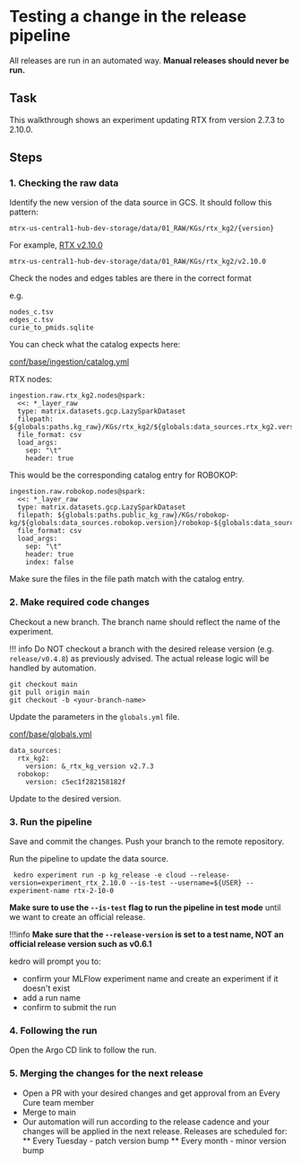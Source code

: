 # Testing a change in the release pipeline

All releases are run in an automated way. **Manual releases should never be run.**

## Task

This walkthrough shows an experiment updating RTX from version 2.7.3 to 2.10.0.

## Steps

### 1. Checking the raw data

Identify the new version of the data source in GCS. 
It should follow this pattern:

```
mtrx-us-central1-hub-dev-storage/data/01_RAW/KGs/rtx_kg2/{version}
```

For example, [RTX v2.10.0](https://console.cloud.google.com/storage/browser/mtrx-us-central1-hub-dev-storage/data/01_RAW/KGs/rtx_kg2/v2.10.0)

```
mtrx-us-central1-hub-dev-storage/data/01_RAW/KGs/rtx_kg2/v2.10.0
```


Check the nodes and edges tables are there in the correct format

e.g.

```
nodes_c.tsv
edges_c.tsv
curie_to_pmids.sqlite
```

You can check what the catalog expects here:

[conf/base/ingestion/catalog.yml](https://github.com/everycure-org/matrix/blob/main/pipelines/matrix/conf/base/ingestion/catalog.yml)

RTX nodes:
```
ingestion.raw.rtx_kg2.nodes@spark:
  <<: *_layer_raw
  type: matrix.datasets.gcp.LazySparkDataset
  filepath: ${globals:paths.kg_raw}/KGs/rtx_kg2/${globals:data_sources.rtx_kg2.version}/nodes_c.tsv
  file_format: csv
  load_args:
    sep: "\t"
    header: true
```

This would be the corresponding catalog entry for ROBOKOP:
```
ingestion.raw.robokop.nodes@spark:
  <<: *_layer_raw
  type: matrix.datasets.gcp.LazySparkDataset
  filepath: ${globals:paths.public_kg_raw}/KGs/robokop-kg/${globals:data_sources.robokop.version}/robokop-${globals:data_sources.robokop.version}_nodes.tsv
  file_format: csv
  load_args:
    sep: "\t"
    header: true
    index: false
```

Make sure the files in the file path match with the catalog entry.

### 2. Make required code changes

Checkout a new branch. The branch name should reflect the name of the experiment. 

!!! info
    Do NOT checkout a branch with the desired release version (e.g. `release/v0.4.8`) as previously advised. The actual release logic will be handled by automation.

```
git checkout main
git pull origin main
git checkout -b <your-branch-name>
```

Update the parameters in the `globals.yml` file.

[conf/base/globals.yml](https://github.com/everycure-org/matrix/blob/main/pipelines/matrix/conf/base/globals.yml)


```
data_sources:
  rtx_kg2:
    version: &_rtx_kg_version v2.7.3
  robokop:
    version: c5ec1f282158182f
```

Update to the desired version.


### 3. Run the pipeline

Save and commit the changes. Push your branch to the remote repository.

Run the pipeline to update the data source.

```
 kedro experiment run -p kg_release -e cloud --release-version=experiment_rtx_2.10.0 --is-test --username=${USER} --experiment-name rtx-2-10-0
```

**Make sure to use the `--is-test` flag to run the pipeline in test mode** until we want to create an official release.

!!!info
    **Make sure that the `--release-version` is set to a test name, NOT an official release version such as v0.6.1**

kedro will prompt you to:

* confirm your MLFlow experiment name and create an experiment if it doesn't exist
* add a run name
* confirm to submit the run



### 4. Following the run

Open the Argo CD link to follow the run.


### 5. Merging the changes for the next release

* Open a PR with your desired changes and get approval from an Every Cure team member
* Merge to main
* Our automation will run according to the release cadence and your changes will be applied in the next release. Releases are scheduled for:
  ** Every Tuesday - patch version bump
  ** Every month - minor version bump


